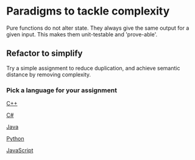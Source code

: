 # Paradigms to tackle complexity

Pure functions do not alter state.
They always give the same output for a given input.
This makes them unit-testable and 'prove-able'.

## Refactor to simplify

Try a simple assignment to reduce duplication, and achieve semantic distance by removing complexity.

### Pick a language for your assignment


[C++](https://classroom.github.com/a/ddx8Uqta)

[C#](https://classroom.github.com/a/EAWHFMlm)

[Java](https://classroom.github.com/a/NoL8Wt7w)

[Python](https://classroom.github.com/a/GMA_ioTL)

[JavaScript](https://classroom.github.com/a/KYH6gVUl)
